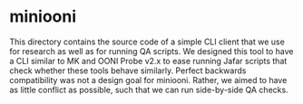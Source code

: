 # miniooni

This directory contains the source code of a simple CLI client that we
use for research as well as for running QA scripts. We designed this tool
to have a CLI similar to MK and OONI Probe v2.x to ease running Jafar
scripts that check whether these tools behave similarly. Perfect backwards
compatibility was not a design goal for miniooni. Rather, we aimed to
have as little conflict as possible, such that we can run side-by-side
QA checks.
